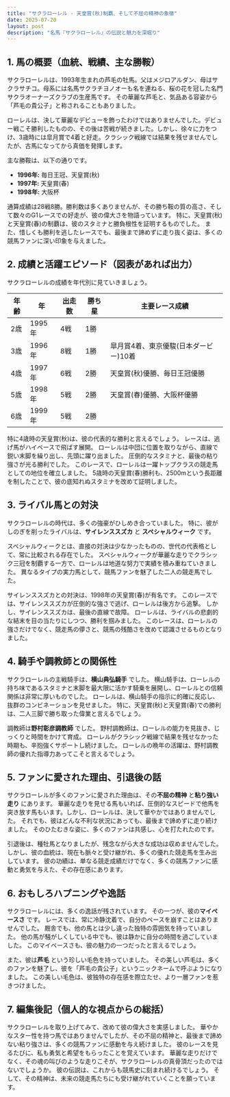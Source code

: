 ```yaml
---
title: "サクラローレル - 天皇賞(秋)制覇、そして不屈の精神の象徴"
date: 2025-07-20
layout: post
description: "名馬『サクラローレル』の伝説と魅力を深堀り"
---
```


## 1. 馬の概要（血統、戦績、主な勝鞍）

サクラローレルは、1993年生まれの芦毛の牡馬。父はメジロアルダン、母はサクラサチコ。母系には名馬サクラチヨノオーも名を連ねる、桜の花を冠した名門サクラオーナーズクラブの生産馬です。  その華麗な芦毛と、気品ある容姿から「芦毛の貴公子」と称されることもありました。

ローレルは、決して華麗なデビューを飾ったわけではありませんでした。デビュー戦こそ勝利したものの、その後は苦戦が続きました。しかし、徐々に力をつけ、3歳時には皐月賞で4着と好走。クラシック戦線では結果を残せませんでしたが、古馬になってから真価を発揮します。

主な勝鞍は、以下の通りです。

* **1996年:**  毎日王冠、天皇賞(秋)
* **1997年:**  天皇賞(春)
* **1998年:**  大阪杯


通算成績は28戦8勝。勝利数は多くありませんが、その勝ち鞍の質の高さ、そして数々のG1レースでの好走が、彼の偉大さを物語っています。  特に、天皇賞(秋)と天皇賞(春)の制覇は、彼のスタミナと勝負根性を証明するものでした。  また、惜しくも勝利を逃したレースでも、最後まで諦めずに走り抜く姿は、多くの競馬ファンに深い印象を与えました。


## 2. 成績と活躍エピソード（図表があれば出力）

サクラローレルの成績を年代別に見ていきましょう。

| 年齢 | 年 | 出走数 | 勝ち星 | 主要レース成績 |
|---|---|---|---|---|
| 2歳 | 1995年 | 4戦 | 1勝 |  |
| 3歳 | 1996年 | 8戦 | 1勝 | 皐月賞4着、東京優駿(日本ダービー)10着 |
| 4歳 | 1997年 | 6戦 | 2勝 | 天皇賞(秋)優勝、毎日王冠優勝 |
| 5歳 | 1998年 | 5戦 | 2勝 | 天皇賞(春)優勝、大阪杯優勝 |
| 6歳 | 1999年 | 5戦 | 2勝 | |


特に4歳時の天皇賞(秋)は、彼の代表的な勝利と言えるでしょう。  レースは、逃げ馬がハイペースで飛ばす展開。  ローレルは中団に位置を取りながら、直線で鋭い末脚を繰り出し、先頭に躍り出ました。  圧倒的なスタミナと、最後の粘り強さが光る勝利でした。  このレースで、ローレルは一躍トップクラスの競走馬としての地位を確立しました。  5歳時の天皇賞(春)勝利も、2500mという長距離を制したことで、彼の底知れぬスタミナを改めて証明しました。


## 3. ライバル馬との対決

サクラローレルの時代は、多くの強豪がひしめき合っていました。  特に、彼がしのぎを削ったライバルは、**サイレンススズカ** と **スペシャルウィーク** です。

スペシャルウィークとは、直接の対決は少なかったものの、世代の代表格として、常に比較される存在でした。  スペシャルウィークが華麗な走りでクラシック三冠を制覇する一方で、ローレルは地道な努力で実績を積み重ねていきました。  異なるタイプの実力馬として、競馬ファンを魅了した二人の競走馬でした。

サイレンススズカとの対決は、1998年の天皇賞(春)が有名です。  このレースでは、サイレンススズカが圧倒的な強さで逃げ、ローレルは後方から追撃。  しかし、サイレンススズカは、最後の直線で故障。  ローレルは、ライバルの悲劇的な結末を目の当たりにしつつ、勝利を掴みました。  このレースは、ローレルの強さだけでなく、競走馬の儚さと、競馬の残酷さを改めて認識させるものとなりました。


## 4. 騎手や調教師との関係性

サクラローレルの主戦騎手は、**横山典弘騎手** でした。  横山騎手は、ローレルの持ち味であるスタミナと末脚を最大限に活かす騎乗を展開し、ローレルとの信頼関係は非常に厚いものでした。  ローレルは、横山騎手の指示に的確に反応し、抜群のコンビネーションを見せました。  特に、天皇賞(秋)と天皇賞(春)での勝利は、二人三脚で勝ち取った偉業と言えるでしょう。

調教師は**野村彰彦調教師** でした。  野村調教師は、ローレルの能力を見抜き、じっくりと時間をかけて育成。  ローレルがクラシック戦線で結果を残せなかった時期も、辛抱強くサポートし続けました。  ローレルの晩年の活躍は、野村調教師の優れた指導力あってこそと言えるでしょう。


## 5. ファンに愛された理由、引退後の話

サクラローレルが多くのファンに愛された理由は、その**不屈の精神** と**粘り強い走り** にあります。  華麗な走りを見せる馬もいれば、圧倒的なスピードで他馬を突き放す馬もいます。しかし、ローレルは、決して華やかではありませんでした。  それでも、彼はどんな不利な状況にあっても、最後まで諦めずに走り続けました。  そのひたむきな姿に、多くのファンは共感し、心を打たれたのです。

引退後は、種牡馬となりましたが、残念ながら大きな成功は収めませんでした。  しかし、彼の血統は、現在も脈々と受け継がれ、多くの優れた競走馬を生み出しています。  彼の功績は、単なる競走成績だけでなく、多くの競馬ファンに感動と勇気を与えた、その存在感にあります。


## 6. おもしろハプニングや逸話

サクラローレルには、多くの逸話が残されています。  その一つが、彼の**マイペースさ** です。  レースでは、常に冷静沈着で、自分のペースを崩すことはありませんでした。  厩舎でも、他の馬とは少し違った独特の雰囲気を持っていました。  他の馬が騒がしくしている中でも、彼は静かに自分の時間を過ごしていました。  このマイペースさも、彼の魅力の一つだったと言えるでしょう。

また、彼は**芦毛** という珍しい毛色を持っていました。  その美しい芦毛は、多くのファンを魅了し、彼を「芦毛の貴公子」というニックネームで呼ぶようになりました。  この美しい毛色は、彼独特の存在感を際立たせ、より一層ファンを惹きつけました。


## 7. 編集後記（個人的な視点からの総括）

サクラローレルを取り上げてみて、改めて彼の偉大さを実感しました。  華やかなスター性を持つ馬ではありませんでしたが、その不屈の精神と、最後まで諦めない粘り強さは、多くの競馬ファンに感動を与え続けました。  彼のレースを見るたびに、私も勇気と希望をもらったことを覚えています。  華麗な走りだけでなく、その魂の叫びのような走りこそが、サクラローレルの真骨頂だったのではないでしょうか。  彼の伝説は、これからも競馬史に刻まれ続けるでしょう。  そして、その精神は、未来の競走馬たちにも受け継がれていくことを願っています。

